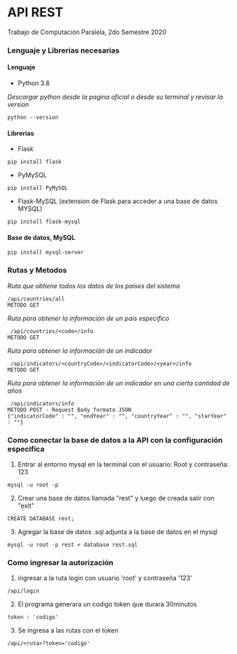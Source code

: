 # API REST
Trabajo de Computación Paralela, 2do Semestre 2020

### Lenguaje y Librerias necesarias

#### Lenguaje

* Python 3.8

_Descargar python desde la pagina oficial o desde su terminal y revisar la version_

```
python --version
```

#### Librerias

* Flask

```
pip install flask
```

* PyMySQL

```
pip install PyMySQL
```

* Flask-MySQL (extension de Flask para acceder a una base de datos MYSQL)

```
pip install flask-mysql
```

#### Base de datos, MySQL

```
pip install mysql-server
```


### Rutas y Metodos

_Ruta que obtiene todos los datos de los paises del sistema_
```
/api/countries/all
METODO GET
```

_Ruta para obtener la información de un pais especifico_
```
 /api/countries/<code>/info
METODO GET
```

_Ruta para obtener la información de un indicador_
```
 /api/indicators/<countryCode>/<indicatorCode>/<year>/info
METODO GET
```

_Ruta para obtener la información de un indicador en una cierta cantidad de años_
```
 /api/indicators/info
METODO POST - Request Body formato JSON
{"indicatorCode" : "", "endYear" : "", "countryYear" : "", "starYear" : ""}
```

### Como conectar la base de datos a la API con la configuración especifica
1. Entrar al entorno mysql en la terminal con el usuario: Root y contraseña: 123
```
mysql -u root -p
```
2. Crear una base de datos llamada "rest" y luego de creada salir con "exit"
```
CREATE DATABASE rest;
```
3. Agregar la base de datos .sql adjunta a la base de datos en el mysql
```
mysql -u root -p rest < database rest.sql
```
### Como ingresar la autorización 
1. ingresar a la ruta login con usuario 'root' y contraseña '123'
```
/api/login
```
2. El programa generara un codigo token que durara 30minutos
```
token : 'codigo'
```
3. Se ingresa a las rutas con el token
```
/api/<ruta>?token='codigo'
```
